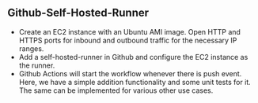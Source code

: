 ## Github-Self-Hosted-Runner

- Create an EC2 instance with an Ubuntu AMI image. Open HTTP and HTTPS ports for inbound and outbound traffic for the necessary IP ranges.
- Add a self-hosted-runner in Github and configure the EC2 instance as the runner.
- Github Actions will start the workflow whenever there is push event. Here, we have a simple addition functionality and some unit tests for it. The same can be implemented for various other use cases.


